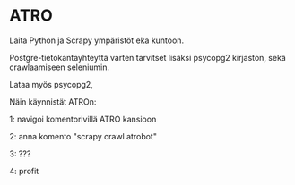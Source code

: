 # ATRO
Laita Python ja Scrapy ympäristöt eka kuntoon.

Postgre-tietokantayhteyttä varten tarvitset lisäksi psycopg2 kirjaston, sekä crawlaamiseen seleniumin.

Lataa myös psycopg2, 

Näin käynnistät ATROn:

1: navigoi komentorivillä ATRO kansioon

2: anna komento "scrapy crawl atrobot"

3: ???

4: profit

